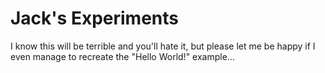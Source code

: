 # Jack's Experiments
I know this will be terrible and you'll hate it, but please let me be happy if I even manage to recreate the "Hello World!" example...
